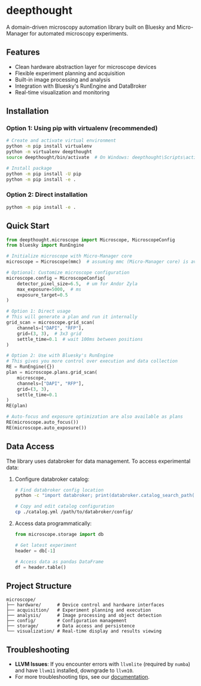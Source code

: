 # deepthought

A domain-driven microscopy automation library built on Bluesky and Micro-Manager for automated microscopy experiments.

## Features

- Clean hardware abstraction layer for microscope devices
- Flexible experiment planning and acquisition
- Built-in image processing and analysis
- Integration with Bluesky's RunEngine and DataBroker
- Real-time visualization and monitoring

## Installation

### Option 1: Using pip with virtualenv (recommended)

```bash
# Create and activate virtual environment
python -m pip install virtualenv
python -m virtualenv deepthought
source deepthought/bin/activate  # On Windows: deepthought\Scripts\activate

# Install package
python -m pip install -U pip
python -m pip install -e .
```

### Option 2: Direct installation

```bash
python -m pip install -e .
```

## Quick Start

```python
from deepthought.microscope import Microscope, MicroscopeConfig
from bluesky import RunEngine

# Initialize microscope with Micro-Manager core
microscope = Microscope(mmc)  # assuming mmc (Micro-Manager core) is available

# Optional: Customize microscope configuration
microscope.config = MicroscopeConfig(
    detector_pixel_size=6.5,  # um for Andor Zyla
    max_exposure=5000,  # ms
    exposure_target=0.5
)

# Option 1: Direct usage
# This will generate a plan and run it internally
grid_scan = microscope.grid_scan(
    channels=["DAPI", "RFP"],
    grid=(3, 3),  # 3x3 grid
    settle_time=0.1  # wait 100ms between positions
)

# Option 2: Use with Bluesky's RunEngine
# This gives you more control over execution and data collection
RE = RunEngine({})
plan = microscope.plans.grid_scan(
    microscope,
    channels=["DAPI", "RFP"],
    grid=(3, 3),
    settle_time=0.1
)
RE(plan)

# Auto-focus and exposure optimization are also available as plans
RE(microscope.auto_focus())
RE(microscope.auto_exposure())
```

## Data Access

The library uses databroker for data management. To access experimental data:

1. Configure databroker catalog:
   ```bash
   # Find databroker config location
   python -c "import databroker; print(databroker.catalog_search_path())"
   
   # Copy and edit catalog configuration
   cp ./catalog.yml /path/to/databroker/config/
   ```

2. Access data programmatically:
   ```python
   from microscope.storage import db
   
   # Get latest experiment
   header = db[-1]
   
   # Access data as pandas DataFrame
   df = header.table()
   ```

## Project Structure

```
microscope/
├── hardware/      # Device control and hardware interfaces
├── acquisition/   # Experiment planning and execution
├── analysis/      # Image processing and object detection
├── config/        # Configuration management
├── storage/       # Data access and persistence
└── visualization/ # Real-time display and results viewing
```

## Troubleshooting

- **LLVM Issues**: If you encounter errors with `llvmlite` (required by `numba`) and have `llvm11` installed, downgrade to `llvm10`.
- For more troubleshooting tips, see our [documentation](docs/troubleshooting.md).

